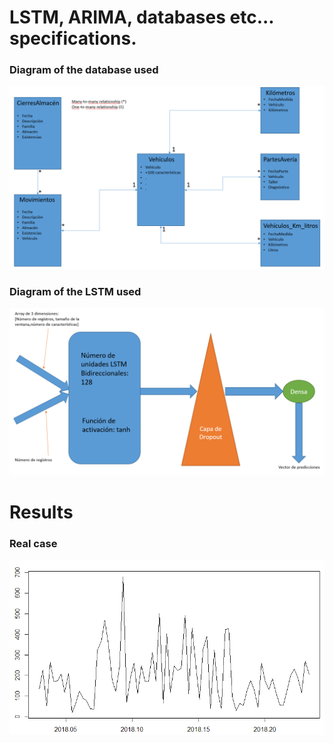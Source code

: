 # LSTM, ARIMA, databases etc... specifications.
### Diagram of the database used
![Database](Designs/Esquema.PNG)
### Diagram of the LSTM used
![LSTM](Designs/LSTM&#32;esquema.PNG)
# Results
### Real case
![Original](Results/BombillosTest.PNG)
